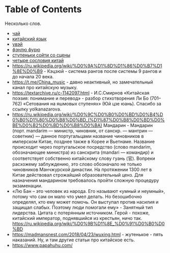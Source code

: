 
# Table of Contents



<div class="preview" id="org833d8fe">
<p>
Несколько слов.
</p>

</div>

-   [чай](../food/20210412170512-чаи.publ.md)
-   [китайский язык](../words/20200926201605-китаискии_язык.md)
-   [увэй](../japan/20210421183239-увэи.publ.md)
-   [фэнлю фурю](../japan/20210523134322-фэнлю_фурю.publ.md)
-   [ступеньки сойти со сцены](../relations/20210705200344-ступеньки_соити_со_сцены.publ.md)
-   [четыре сословия китай](../20220101/20220107052648-четыре_сословия_китаи.publ.md)
-   <https://ru.wikipedia.org/wiki/%D0%9A%D1%8D%D1%86%D0%B7%D1%8E%D0%B9> - Кэцзюй - система рангов после системы 9 рангов и до начала 20 века.
-   <https://t.me/China_music> - давно неактивный, но замечательный канал про китайскую музыку.
-   <https://textarchive.ru/c-1142097.html> - И.С.Смирнов «Китайская поэзия: понимание и перевод» - разбор стихотворения Ли Бо (701–762) «Сетования на яшмовых ступенях» (Юй цзе юань). Спасибо за ссылку yolkanazarova.
-   <https://ru.wikipedia.org/wiki/%D0%9C%D0%B0%D0%BD%D0%B4%D0%B0%D1%80%D0%B8%D0%BD_(%D1%87%D0%B8%D0%BD%D0%BE%D0%B2%D0%BD%D0%B8%D0%BA)> Мандарин - Мандарин (порт. mandarim — министр, чиновник, от санскр. — мантрин — советник) — данное португальцами название чиновников в имперском Китае, позднее также в Корее и Вьетнаме. Название происходит через португальское посредство (слово mandarim, обозначающее министра) из санскрита (mandari — командир) и соответствует собственно китайскому слову гуань (官). Вопреки расхожему заблуждению, это слово обозначало не только чиновников Манчжурской династии. На протяжении 1300 лет в Китае действовал строжайший образовательный ценз. Для назначения мандарином требовалось пройти сложную процедуру экзаменации.
-   «Лю Бан – это человек из народа. Его называют «умный и неумный», потому что сам он мало что умел делать. Но безошибочно определял, кто ему может помочь. Он выступал против насилия и защищал слабых. Поэтому люди помогали ему» - Занятный тип лидерства. Цитата с потерянным источником. Герой - похоже, китайский император, поднявшийся из крестьян, ничо так. <https://ru.wikipedia.org/wiki/%D0%9B%D1%8E_%D0%91%D0%B0%D0%BD>
-   <https://madmansnest.com/2018/04/23/wuxing.html> - жутенькое - пять наказаний. Ну, и там другие статьи про китайское есть.
-   <https://www.papahuhu.com/>

